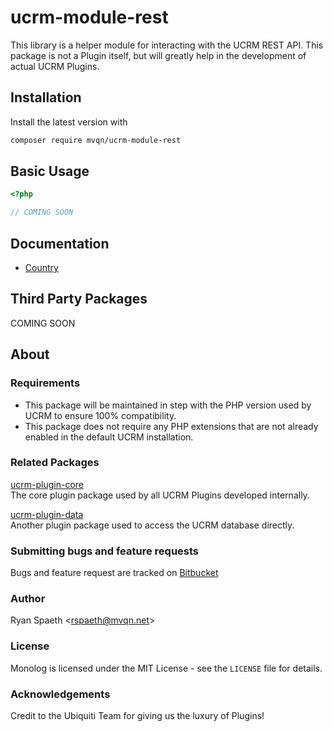 # ucrm-module-rest
This library is a helper module for interacting with the UCRM REST API.
This package is not a Plugin itself, but will greatly help in the development of actual UCRM Plugins. 

## Installation
Install the latest version with
```bash
composer require mvqn/ucrm-module-rest
```

## Basic Usage
```php
<?php

// COMING SOON
```

## Documentation

- [Country](docs/UCRM/REST/Endpoints/Country.md)



## Third Party Packages
COMING SOON

## About

### Requirements
- This package will be maintained in step with the PHP version used by UCRM to ensure 100% compatibility.
- This package does not require any PHP extensions that are not already enabled in the default UCRM installation.

### Related Packages
[ucrm-plugin-core](https://bitbucket.org/mvqn/ucrm-plugin-core)\
The core plugin package used by all UCRM Plugins developed internally.

[ucrm-plugin-data](https://bitbucket.org/mvqn/ucrm-plugin-data)\
Another plugin package used to access the UCRM database directly.

### Submitting bugs and feature requests
Bugs and feature request are tracked on [Bitbucket](https://bitbucket.org/mvqn/ucrm-plugin-rest/issues)

### Author
Ryan Spaeth <[rspaeth@mvqn.net](mailto:rspaeth@mvqn.net)>

### License
Monolog is licensed under the MIT License - see the `LICENSE` file for details.

### Acknowledgements
Credit to the Ubiquiti Team for giving us the luxury of Plugins!